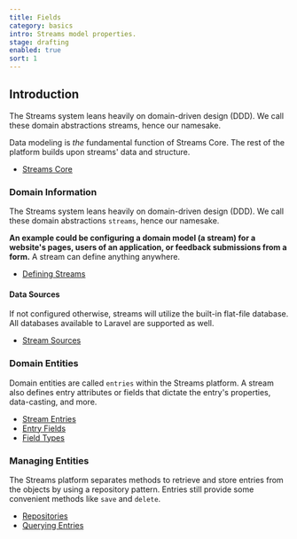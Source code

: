 ```yaml
---
title: Fields
category: basics
intro: Streams model properties.
stage: drafting
enabled: true
sort: 1
---
```


## Introduction

The Streams system leans heavily on domain-driven design (DDD). We call these domain abstractions streams, hence our namesake.

Data modeling is *the* fundamental function of Streams Core. The rest of the platform builds upon streams' data and structure.

- [Streams Core](core/introduction)

### Domain Information

The Streams system leans heavily on domain-driven design (DDD). We call these domain abstractions `streams`, hence our namesake.

**An example could be configuring a domain model (a stream) for a website's pages, users of an application, or feedback submissions from a form.** A stream can define anything anywhere.

- [Defining Streams](/docs/core/streams#defining-streams)

#### Data Sources

If not configured otherwise, streams will utilize the built-in flat-file database. All databases available to Laravel are supported as well.

- [Stream Sources](/docs/core/sources)

### Domain Entities

Domain entities are called `entries` within the Streams platform. A stream also defines entry attributes or fields that dictate the entry's properties, data-casting, and more.

- [Stream Entries](/docs/core/entries)
- [Entry Fields](/docs/core/fields)
- [Field Types](/docs/core/fields#field-types)

### Managing Entities

The Streams platform separates methods to retrieve and store entries from the objects by using a repository pattern. Entries still provide some convenient methods like `save` and `delete`.

- [Repositories](/docs/core/repositories)
- [Querying Entries](/docs/core/querying)
